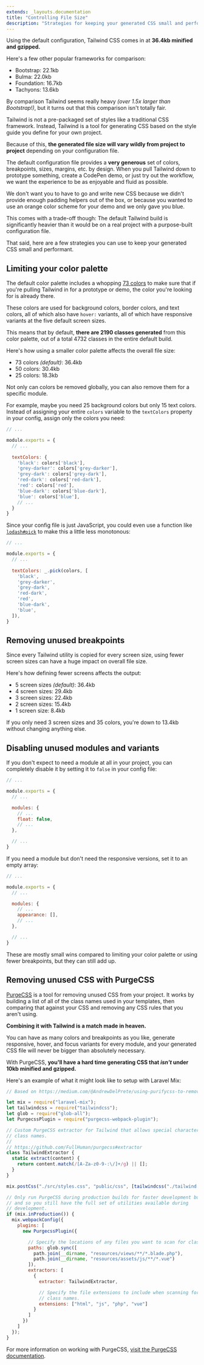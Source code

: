 ```yaml
---
extends: _layouts.documentation
title: "Controlling File Size"
description: "Strategies for keeping your generated CSS small and performant."
---
```


Using the default configuration, Tailwind CSS comes in at **36.4kb minified and gzipped.**

Here's a few other popular frameworks for comparison:

- Bootstrap: 22.1kb
- Bulma: 22.0kb
- Foundation: 16.7kb
- Tachyons: 13.6kb

By comparison Tailwind seems really heavy *(over 1.5x larger than Bootstrap!)*, but it turns out that this comparison isn't totally fair.

Tailwind is not a pre-packaged set of styles like a traditional CSS framework. Instead, Tailwind is a tool for generating CSS based on the style guide you define for your own project.

Because of this, **the generated file size will vary wildly from project to project** depending on your configuration file.

The default configuration file provides a **very generous** set of colors, breakpoints, sizes, margins, etc. by design. When you pull Tailwind down to prototype something, create a CodePen demo, or just try out the workflow, we want the experience to be as enjoyable and fluid as possible.

We don't want you to have to go and write new CSS because we didn't provide enough padding helpers out of the box, or because you wanted to use an orange color scheme for your demo and we only gave you blue.

This comes with a trade-off though: The default Tailwind build is significantly heavier than it would be on a real project with a purpose-built configuration file.

That said, here are a few strategies you can use to keep your generated CSS small and performant.

## Limiting your color palette

The default color palette includes a whopping [73 colors](/docs/colors) to make sure that if you're pulling Tailwind in for a prototype or demo, the color you're looking for is already there.

These colors are used for background colors, border colors, and text colors, all of which also have `hover:` variants, all of which have responsive variants at the five default screen sizes.

This means that by default, **there are 2190 classes generated** from this color palette, out of a total 4732 classes in the entire default build.

Here's how using a smaller color palette affects the overall file size:

- 73 colors *(default)*: 36.4kb
- 50 colors: 30.4kb
- 25 colors: 18.3kb

Not only can colors be removed globally, you can also remove them for a specific module.

For example, maybe you need 25 background colors but only 15 text colors. Instead of assigning your entire `colors` variable to the `textColors` property in your config, assign only the colors you need:

```js
// ...

module.exports = {
  // ...
  
  textColors: {
    'black': colors['black'],
    'grey-darker': colors['grey-darker'],
    'grey-dark': colors['grey-dark'],
    'red-dark': colors['red-dark'],
    'red': colors['red'],
    'blue-dark': colors['blue-dark'],
    'blue': colors['blue'],
    // ...
  }
}

```

Since your config file is just JavaScript, you could even use a function like [`lodash#pick`](https://lodash.com/docs/4.17.4#pick) to make this a little less monotonous:

```js
// ...

module.exports = {
  // ...
  
  textColors: _.pick(colors, [
    'black',
    'grey-darker',
    'grey-dark',
    'red-dark',
    'red',
    'blue-dark',
    'blue',
  ]),
}
```

## Removing unused breakpoints

Since every Tailwind utility is copied for every screen size, using fewer screen sizes can have a huge impact on overall file size.

Here's how defining fewer screens affects the output:

- 5 screen sizes *(default)*: 36.4kb
- 4 screen sizes: 29.4kb
- 3 screen sizes: 22.4kb
- 2 screen sizes: 15.4kb
- 1 screen size: 8.4kb

If you only need 3 screen sizes and 35 colors, you're down to 13.4kb without changing anything else.

## Disabling unused modules and variants

If you don't expect to need a module at all in your project, you can completely disable it by setting it to `false` in your config file:

```js
// ...

module.exports = {
  // ...

  modules: {
    // ...
    float: false,
    // ...
  },

  // ...
}
```

If you need a module but don't need the responsive versions, set it to an empty array:

```js
// ...

module.exports = {
  // ...

  modules: {
    // ...
    appearance: [],
    // ...
  },

  // ...
}
```

These are mostly small wins compared to limiting your color palette or using fewer breakpoints, but they can still add up.

## Removing unused CSS with PurgeCSS

[PurgeCSS](https://github.com/FullHuman/purgecss) is a tool for removing unused CSS from your project. It works by building a list of all of the class names used in your templates, then comparing that against your CSS and removing any CSS rules that you aren't using.

**Combining it with Tailwind is a match made in heaven.**

You can have as many colors and breakpoints as you like, generate responsive, hover, and focus variants for every module, and your generated CSS file will never be bigger than absolutely necessary.

With PurgeCSS, **you'll have a hard time generating CSS that *isn't* under 10kb minified and gzipped.**

Here's an example of what it might look like to setup with Laravel Mix:

```js
// Based on https://medium.com/@AndrewDelPrete/using-purifycss-to-remove-unused-tailwind-css-classes-173b3ee8ee01

let mix = require("laravel-mix");
let tailwindcss = require("tailwindcss");
let glob = require("glob-all");
let PurgecssPlugin = require("purgecss-webpack-plugin");

// Custom PurgeCSS extractor for Tailwind that allows special characters in
// class names.
// 
// https://github.com/FullHuman/purgecss#extractor
class TailwindExtractor {
  static extract(content) {
    return content.match(/[A-Za-z0-9-:\/]+/g) || [];
  }
}

mix.postCss("./src/styles.css", "public/css", [tailwindcss("./tailwind.js")]);

// Only run PurgeCSS during production builds for faster development builds
// and so you still have the full set of utilities available during
// development.
if (mix.inProduction()) {
  mix.webpackConfig({
    plugins: [
      new PurgecssPlugin({

        // Specify the locations of any files you want to scan for class names.
        paths: glob.sync([
          path.join(__dirname, "resources/views/**/*.blade.php"),
          path.join(__dirname, "resources/assets/js/**/*.vue")
        ]),
        extractors: [
          {
            extractor: TailwindExtractor,

            // Specify the file extensions to include when scanning for
            // class names.
            extensions: ["html", "js", "php", "vue"]
          }
        ]
      })
    ]
  });
}
```

For more information on working with PurgeCSS, [visit the PurgeCSS documentation](https://github.com/FullHuman/purgecss).







